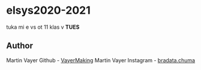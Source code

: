 # elsys2020-2021


tuka mi e vs ot 11 klas v **TUES**


## Author

Martin Vayer Github - [VayerMaking](https://github.com/VayerMaking)
Martin Vayer Instagram - [bradata.chuma](https://instagram.com/bradata.chuma)
